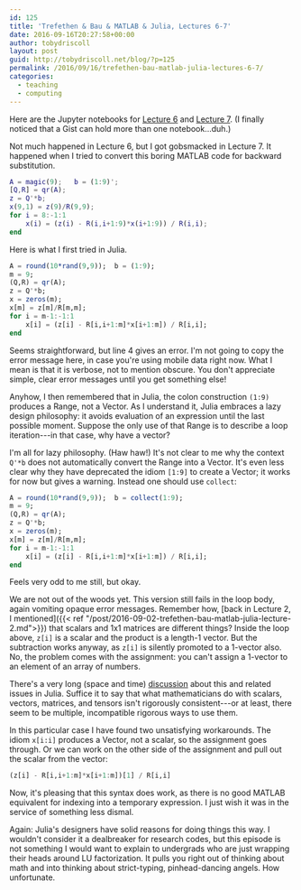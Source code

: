 ```yaml
---
id: 125
title: 'Trefethen & Bau & MATLAB & Julia, Lectures 6-7'
date: 2016-09-16T20:27:58+00:00
author: tobydriscoll
layout: post
guid: http://tobydriscoll.net/blog/?p=125
permalink: /2016/09/16/trefethen-bau-matlab-julia-lectures-6-7/
categories:
  - teaching
  - computing
---
```




Here are the Jupyter notebooks for [Lecture 6](https://gist.github.com/tobydriscoll/fb438fc942a01e242cc08ee05385af17) and [Lecture 7](https://gist.github.com/tobydriscoll/4d1c8856da0c718e1d99d8171e1babec). (I finally noticed that a Gist can hold more than one notebook...duh.)



Not much happened in Lecture 6, but I got gobsmacked in Lecture 7. It happened when I tried to convert this boring MATLAB code for backward substitution.

``` matlab
A = magic(9);   b = (1:9)';
[Q,R] = qr(A);
z = Q'*b;
x(9,1) = z(9)/R(9,9);
for i = 8:-1:1
    x(i) = (z(i) - R(i,i+1:9)*x(i+1:9)) / R(i,i);
end
```
Here is what I first tried in Julia.

``` julia
A = round(10*rand(9,9));  b = (1:9);
m = 9;
(Q,R) = qr(A);
z = Q'*b;
x = zeros(m);
x[m] = z[m]/R[m,m];
for i = m-1:-1:1
    x[i] = (z[i] - R[i,i+1:m]*x[i+1:m]) / R[i,i];
end
```
Seems straightforward, but line 4 gives an error. I'm not going to copy the error message here, in case you're using mobile data right now. What I mean is that it is verbose, not to mention obscure. You don't appreciate simple, clear error messages until you get something else!



Anyhow, I then remembered that in Julia, the colon construction `(1:9)` produces a Range, not a Vector. As I understand it, Julia embraces a lazy design philosophy: it avoids evaluation of an expression until the last possible moment. Suppose the only use of that Range is to describe a loop iteration---in that case, why have a vector?



I'm all for lazy philosophy. (Haw haw!) It's not clear to me why the context `Q'*b`
does not automatically convert the Range into a Vector. It's even less clear why they have deprecated the idiom `[1:9]` to create a Vector; it works for now but gives a warning. Instead one should use `collect`:

``` julia
A = round(10*rand(9,9));  b = collect(1:9);
m = 9;
(Q,R) = qr(A);
z = Q'*b;
x = zeros(m);
x[m] = z[m]/R[m,m];
for i = m-1:-1:1
    x[i] = (z[i] - R[i,i+1:m]*x[i+1:m]) / R[i,i];
end
```
Feels very odd to me still, but okay.



We are not out of the woods yet. This version still fails in the loop body, again vomiting opaque error messages. Remember how, [back in Lecture 2, I mentioned]({{< ref "/post/2016-09-02-trefethen-bau-matlab-julia-lecture-2.md">}}) that scalars and 1x1 matrices are different things? Inside the loop above, `z[i]` is a scalar and the product is a length-1 vector. But the subtraction works anyway, as `z[i]` is silently promoted to a 1-vector also. No, the problem comes with the assignment: you can't assign a 1-vector to an element of an array of numbers.



There's a very long (space and time) [discussion](https://github.com/JuliaLang/julia/issues/4774#issuecomment-28430963) about this and related issues in Julia. Suffice it to say that what mathematicians do with scalars, vectors, matrices, and tensors isn't rigorously consistent---or at least, there seem to be multiple, incompatible rigorous ways to use them.



In this particular case I have found two unsatisfying workarounds. The idiom
`x[i:i]` produces a Vector, not a scalar, so the assignment goes through. Or we can work on the other side of the assignment and pull out the scalar from the vector:
``` julia
(z[i] - R[i,i+1:m]*x[i+1:m])[1] / R[i,i]
```


Now, it's pleasing that this syntax does work, as there is no good MATLAB equivalent for indexing into a temporary expression. I just wish it was in the service of something less dismal.



Again: Julia's designers have solid reasons for doing things this way. I wouldn't consider it a dealbreaker for research codes, but this episode is not something I would want to explain to undergrads who are just wrapping their heads around LU factorization. It pulls you right out of thinking about math and into thinking about strict-typing, pinhead-dancing angels. How unfortunate.

